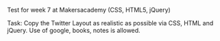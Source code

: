 Test for week 7 at Makersacademy (CSS, HTML5, jQuery)

Task: Copy the Twitter Layout as realistic as possible via CSS, HTML and jQuery. Use of google, books, notes is allowed.

